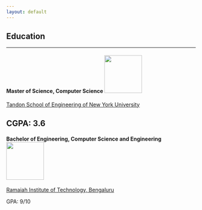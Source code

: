 ```yaml
---
layout: default
---
```


## Education
---
#### Master of Science, Computer Science <img src="./assets/bin/nyulogo.jpeg" height=100>
[Tandon School of Engineering of New York University](https://engineering.nyu.edu/)  

CGPA: 3.6
---
#### Bachelor of Engineering, Computer Science and Engineering<img src="./assets/bin/ritlogo.png" height=100>
[Ramaiah Institute of Technology, Bengaluru](https://www.msrit.edu/)  

GPA: 9/10



